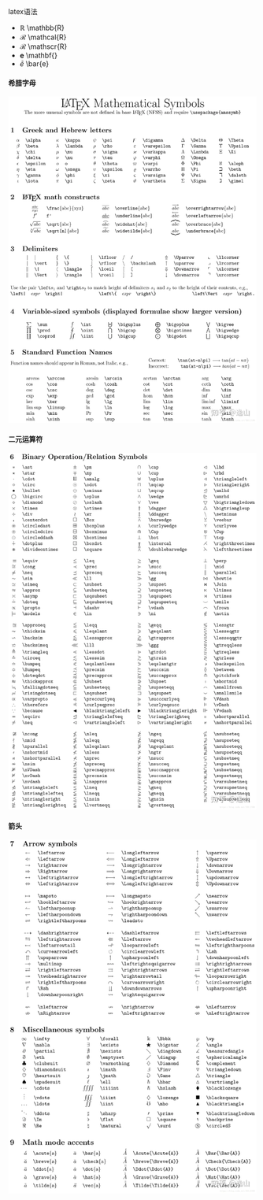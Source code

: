 latex语法

- $\mathbb{R}$    \mathbb{R}
- $\mathcal{R}$    \mathcal{R}
- $\mathscr{R}$    \mathscr{R}
- $\mathbf{e}$    \mathbf{}
- $\bar{e}$    \bar{e}


#### 希腊字母
![图 1](fig/0latex%E8%AF%AD%E6%B3%95/0latex%E8%AF%AD%E6%B3%95_1.png)  


#### 二元运算符
![图 2](fig/0latex%E8%AF%AD%E6%B3%95/0latex%E8%AF%AD%E6%B3%95_2.png)  


#### 箭头
![图 3](fig/0latex%E8%AF%AD%E6%B3%95/0latex%E8%AF%AD%E6%B3%95_3.png)  
